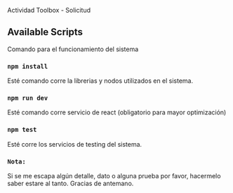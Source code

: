 Actividad Toolbox - Solicitud

## Available Scripts

Comando para el funcionamiento del sistema

### `npm install`

Esté comando corre la librerias y nodos utilizados en el sistema.

### `npm run dev`

Esté comando corre servicio de react (obligatorio para mayor optimización)

### `npm test`

Esté corre los servicios de testing del sistema.

### `Nota:`

Si se me escapa algún detalle, dato o alguna prueba por favor, hacermelo saber estare al tanto.
Gracias de antemano.
